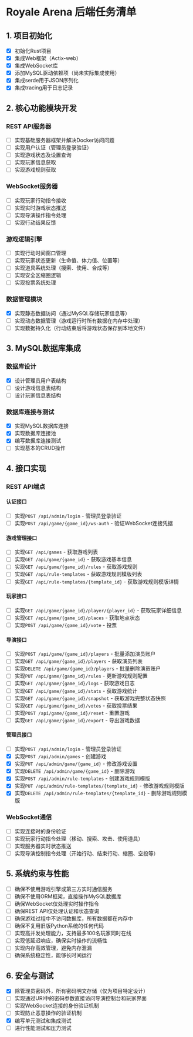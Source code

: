 # Royale Arena 后端任务清单

## 1. 项目初始化
- [x] 初始化Rust项目
- [x] 集成Web框架（Actix-web）
- [x] 集成WebSocket库
- [x] 添加MySQL驱动依赖项（尚未实际集成使用）
- [x] 集成serde用于JSON序列化
- [x] 集成tracing用于日志记录

## 2. 核心功能模块开发
### REST API服务器
- [ ] 实现基础服务器框架并解决Docker访问问题
- [ ] 实现用户认证（管理员登录验证）
- [ ] 实现游戏状态及设置查询
- [ ] 实现玩家信息获取
- [ ] 实现游戏规则获取

### WebSocket服务器
- [ ] 实现玩家行动指令接收
- [ ] 实现实时游戏状态推送
- [ ] 实现导演操作指令处理
- [ ] 实现行动结果反馈

### 游戏逻辑引擎
- [ ] 实现行动时间窗口管理
- [ ] 实现玩家状态更新（生命值、体力值、位置等）
- [ ] 实现道具系统处理（搜索、使用、合成等）
- [ ] 实现安全区缩圈逻辑
- [ ] 实现投票系统处理

### 数据管理模块
- [x] 实现静态数据访问（通过MySQL存储玩家信息等）
- [ ] 实现动态数据管理（游戏运行时所有数据在内存中处理）
- [ ] 实现数据持久化（行动结束后将游戏状态保存到本地文件）

## 3. MySQL数据库集成
### 数据库设计
- [x] 设计管理员用户表结构
- [ ] 设计游戏信息表结构
- [ ] 设计玩家信息表结构

### 数据库连接与测试
- [x] 实现MySQL数据库连接
- [x] 实现数据库连接池
- [x] 编写数据库连接测试
- [ ] 实现基本的CRUD操作

## 4. 接口实现
### REST API端点

#### 认证接口
- [ ] 实现`POST /api/admin/login` - 管理员登录验证
- [ ] 实现`POST /api/game/{game_id}/ws-auth` - 验证WebSocket连接凭据

#### 游戏管理接口
- [ ] 实现`GET /api/games` - 获取游戏列表
- [ ] 实现`GET /api/game/{game_id}` - 获取游戏基本信息
- [ ] 实现`GET /api/game/{game_id}/rules` - 获取游戏规则
- [ ] 实现`GET /api/rule-templates` - 获取游戏规则模版列表
- [ ] 实现`GET /api/rule-templates/{template_id}` - 获取游戏规则模版详情

#### 玩家接口
- [ ] 实现`GET /api/game/{game_id}/player/{player_id}` - 获取玩家详细信息
- [ ] 实现`GET /api/game/{game_id}/places` - 获取地点状态
- [ ] 实现`POST /api/game/{game_id}/vote` - 投票

#### 导演接口
- [ ] 实现`POST /api/game/{game_id}/players` - 批量添加演员账户
- [ ] 实现`GET /api/game/{game_id}/players` - 获取演员列表
- [ ] 实现`DELETE /api/game/{game_id}/players` - 批量删除演员账户
- [ ] 实现`PUT /api/game/{game_id}/rules` - 更新游戏规则配置
- [ ] 实现`GET /api/game/{game_id}/logs` - 获取游戏日志
- [ ] 实现`GET /api/game/{game_id}/stats` - 获取游戏统计
- [ ] 实现`GET /api/game/{game_id}/snapshot` - 获取游戏完整状态快照
- [ ] 实现`GET /api/game/{game_id}/votes` - 获取投票结果
- [ ] 实现`POST /api/game/{game_id}/reset` - 重置游戏
- [ ] 实现`GET /api/game/{game_id}/export` - 导出游戏数据

#### 管理员接口
- [ ] 实现`POST /api/admin/login` - 管理员登录验证
- [x] 实现`POST /api/admin/games` - 创建游戏
- [x] 实现`PUT /api/admin/game/{game_id}` - 修改游戏设置
- [x] 实现`DELETE /api/admin/game/{game_id}` - 删除游戏
- [x] 实现`POST /api/admin/rule-templates` - 创建游戏规则模版
- [x] 实现`PUT /api/admin/rule-templates/{template_id}` - 修改游戏规则模版
- [x] 实现`DELETE /api/admin/rule-templates/{template_id}` - 删除游戏规则模版

### WebSocket通信
- [ ] 实现连接时的身份验证
- [ ] 实现玩家行动指令处理（移动、搜索、攻击、使用道具）
- [ ] 实现服务器实时状态推送
- [ ] 实现导演控制指令处理（开始行动、结束行动、缩圈、空投等）

## 5. 系统约束与性能
- [ ] 确保不使用游戏引擎或第三方实时通信服务
- [ ] 确保不使用ORM框架，直接操作MySQL数据库
- [ ] 确保WebSocket仅处理实时操作指令
- [ ] 确保REST API仅处理认证和状态查询
- [ ] 确保游戏过程中不访问数据库，所有数据都在内存中
- [ ] 确保不复用旧版Python系统的任何代码
- [ ] 实现高并发处理能力，支持最多100名玩家同时在线
- [ ] 实现低延迟响应，确保实时操作的流畅性
- [ ] 实现内存高效管理，避免内存泄漏
- [ ] 确保系统稳定性，能够长时间运行

## 6. 安全与测试
- [x] 除管理员密码外，所有密码明文存储（仅为项目特定设计）
- [ ] 实现通过URI中的密码参数直接访问导演控制台和玩家界面
- [ ] 实现WebSocket连接的身份验证机制
- [ ] 实现防止恶意操作的验证机制
- [x] 编写单元测试和集成测试
- [ ] 进行性能测试和压力测试